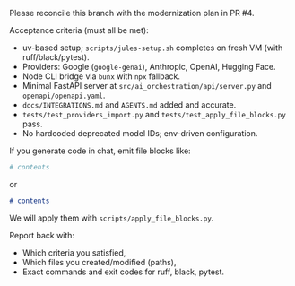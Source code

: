 Please reconcile this branch with the modernization plan in PR #4.

Acceptance criteria (must all be met):
- uv-based setup; `scripts/jules-setup.sh` completes on fresh VM (with ruff/black/pytest).
- Providers: Google (`google-genai`), Anthropic, OpenAI, Hugging Face.
- Node CLI bridge via `bunx` with `npx` fallback.
- Minimal FastAPI server at `src/ai_orchestration/api/server.py` and `openapi/openapi.yaml`.
- `docs/INTEGRATIONS.md` and `AGENTS.md` added and accurate.
- `tests/test_providers_import.py` and `tests/test_apply_file_blocks.py` pass.
- No hardcoded deprecated model IDs; env-driven configuration.

If you generate code in chat, emit file blocks like:
```python name=src/path/file.py
# contents
```
or
````markdown name=docs/FILE.md
# contents
````
We will apply them with `scripts/apply_file_blocks.py`.

Report back with:
- Which criteria you satisfied,
- Which files you created/modified (paths),
- Exact commands and exit codes for ruff, black, pytest.